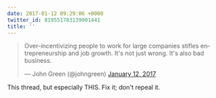 ```yaml
---
date: 2017-01-12 09:29:06 +0000
twitter_id: 819551783139901441
title: ''
---
```


<blockquote class="twitter-tweet"><p lang="en" dir="ltr">Over-incentivizing people to work for large companies stifles entrepreneurship and job growth. It&#39;s not just wrong. It&#39;s also bad business.</p>&mdash; John Green (@johngreen) <a href="https://twitter.com/johngreen/status/819541412588949505?ref_src=twsrc%5Etfw">January 12, 2017</a></blockquote>
<script async src="https://platform.twitter.com/widgets.js" charset="utf-8"></script>

This thread, but especially THIS. Fix it; don't repeal it.
